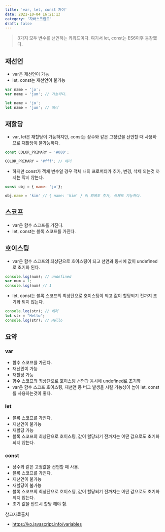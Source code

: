 ```yaml
---
title: 'var, let, const 차이'
date: 2021-10-04 16:21:13
category: '자바스크립트'
draft: false
---
```


> 3가지 모두 변수를 선언하는 키워드이다. 여기서 let, const는 ES6이후 등장했다.

## 재선언
- var은 재선언이 가능
- let, const는 재선언이 불가능

```javascript
var name = 'jo';
var name = 'jun'; // 가능하다.

let name = 'jo';
let name = 'jun'; // 에러
```

## 재할당
- var, let은 재할당이 가능하지만, const는 상수와 같은 고정값을 선언할 때 사용하므로 재할당이 불가능하다.

```javascript
const COLOR_PRIMARY = '#000';

COLOR_PRIMARY = '#fff'; // 에러
```

- 하지만 const가 객체 변수일 경우 객체 내의 프로퍼티가 추가, 변경, 삭제 되는것 까지는 막지 않는다.

```javascript
const obj = { name: 'jo'};

obj.name = 'kim' // { name: 'kim' } 이 외에도 추가, 삭제도 가능하다.
```

## 스코프
- var은 함수 스코프를 가진다.
- let, const는 블록 스코프를 가진다.

## 호이스팅
- var은 함수 스코프의 최상단으로 호이스팅이 되고 선언과 동시에 값이 undefined로 초기화 된다.

```javascript
console.log(num); // undefined
var num = 1;
console.log(num) // 1
```

- let, const는 블록 스코프의 최상단으로 호이스팅이 되고 값이 할당되기 전까지 초기화 되지 않는다.

```javascript
console.log(str); // 에러
let str = "Hello";
console.log(str); // Hello
```

## 요약

### var
- 함수 스코프를 가진다.
- 재선언이 가능
- 재할당 가능
- 함수 스코프의 최상단으로 호이스팅 선언과 동시에 undefined로 초기화
- var은 함수 스코프 호이스팅, 재선언 등 버그 발생을 시킬 가능성이 높아 let, const를 사용하는것이 좋다.

### let
  - 블록 스코프를 가진다.
  - 재선언이 불가능
  - 재할당 가능
  - 블록 스코프의 최상단으로 호이스팅, 값이 할당되기 전까지는 어떤 값으로도 초기화되지 않는다.
### const
  - 상수와 같은 고정값을 선언할 때 사용.
  - 블록 스코프를 가진다.
  - 재선언이 불가능
  - 재할당이 불가능
  - 블록 스코프의 최상단으로 호이스팅, 값이 할당되기 전까지는 어떤 값으로도 초기화되지 않는다.
  - 초기 값을 반드시 할당 해야 함.

참고자료출처
- https://ko.javascript.info/variables
